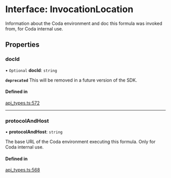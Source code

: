 # Interface: InvocationLocation

Information about the Coda environment and doc this formula was invoked from, for Coda internal use.

## Properties

### docId

• `Optional` **docId**: `string`

**`deprecated`** This will be removed in a future version of the SDK.

#### Defined in

[api_types.ts:572](https://github.com/coda/packs-sdk/blob/main/api_types.ts#L572)

___

### protocolAndHost

• **protocolAndHost**: `string`

The base URL of the Coda environment executing this formula. Only for Coda internal use.

#### Defined in

[api_types.ts:568](https://github.com/coda/packs-sdk/blob/main/api_types.ts#L568)
